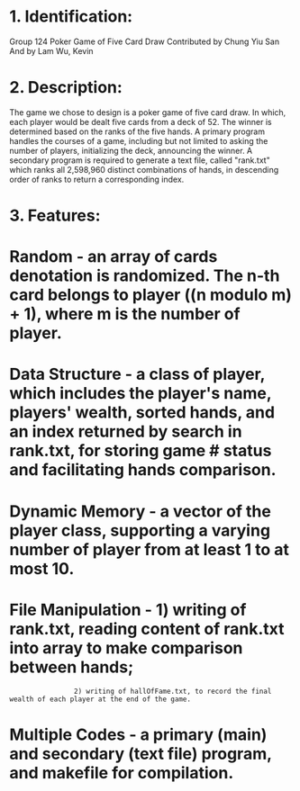 # 1. Identification:
Group 124
Poker Game of Five Card Draw
Contributed by Chung Yiu San
And by Lam Wu, Kevin

# 2. Description:
The game we chose to design is a poker game of five card draw. In which, each player would be dealt five cards from a deck of 52. The winner is determined based on the ranks of the five hands. A primary program handles the courses of a game, including but not limited to asking the number of players, initializing the deck, announcing the winner. A secondary program is required to generate a text file, called "rank.txt" which ranks all 2,598,960 distinct combinations of hands, in descending order of ranks to return a corresponding index.

# 3. Features:
# Random - an array of cards denotation is randomized. The n-th card belongs to player ((n modulo m) + 1), where m is the number of player.
# Data Structure - a class of player, which includes the player's name, players' wealth, sorted hands, and an index returned by search in rank.txt, for storing game # status and facilitating hands comparison.
# Dynamic Memory - a vector of the player class, supporting a varying number of player from at least 1 to at most 10.
# File Manipulation - 1) writing of rank.txt, reading content of rank.txt into array to make comparison between hands;
                    2) writing of hallOfFame.txt, to record the final wealth of each player at the end of the game.
# Multiple Codes - a primary (main) and secondary (text file) program, and makefile for compilation.
